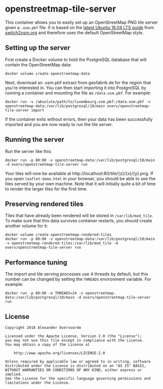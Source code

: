 # openstreetmap-tile-server

This container allows you to easily set up an OpenStreetMap PNG tile server given a `.osm.pbf` file. It is based on the [latest Ubuntu 18.04 LTS guide](https://switch2osm.org/manually-building-a-tile-server-18-04-lts/) from [switch2osm.org](https://switch2osm.org/) and therefore uses the default OpenStreetMap style.

## Setting up the server

First create a Docker volume to hold the PostgreSQL database that will contain the OpenStreetMap data:

    docker volume create openstreetmap-data

Next, download an .osm.pbf extract from geofabrik.de for the region that you're interested in. You can then start importing it into PostgreSQL by running a container and mounting the file as `/data.osm.pbf`. For example:

    docker run -v /absolute/path/to/luxembourg.osm.pbf:/data.osm.pbf -v openstreetmap-data:/var/lib/postgresql/10/main overv/openstreetmap-tile-server import

If the container exits without errors, then your data has been successfully imported and you are now ready to run the tile server.

## Running the server

Run the server like this:

    docker run -p 80:80 -v openstreetmap-data:/var/lib/postgresql/10/main -d overv/openstreetmap-tile-server run

Your tiles will now be available at http://localhost:80/tile/{z}/{x}/{y}.png. If you open `leaflet-demo.html` in your browser, you should be able to see the tiles served by your own machine. Note that it will initially quite a bit of time to render the larger tiles for the first time.

## Preserving rendered tiles

Tiles that have already been rendered will be stored in `/var/lib/mod_tile`. To make sure that this data survives container restarts, you should create another volume for it:

    docker volume create openstreetmap-rendered-tiles
    docker run -p 80:80 -v openstreetmap-data:/var/lib/postgresql/10/main -v openstreetmap-rendered-tiles:/var/lib/mod_tile -d overv/openstreetmap-tile-server run

## Performance tuning

The import and tile serving processes use 4 threads by default, but this number can be changed by setting the `THREADS` environment variable. For example:

    docker run -p 80:80 -e THREADS=24 -v openstreetmap-data:/var/lib/postgresql/10/main -d overv/openstreetmap-tile-server run

## License

```
Copyright 2018 Alexander Overvoorde

Licensed under the Apache License, Version 2.0 (the "License");
you may not use this file except in compliance with the License.
You may obtain a copy of the License at

    http://www.apache.org/licenses/LICENSE-2.0

Unless required by applicable law or agreed to in writing, software
distributed under the License is distributed on an "AS IS" BASIS,
WITHOUT WARRANTIES OR CONDITIONS OF ANY KIND, either express or implied.
See the License for the specific language governing permissions and
limitations under the License.
```
